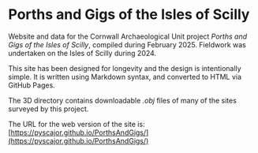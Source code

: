 # Porths and Gigs of the Isles of Scilly
Website and data for the Cornwall Archaeological Unit project *Porths and Gigs of the Isles of Scilly*, compiled during February 2025. Fieldwork was undertaken on the Isles of Scilly during 2024.

This site has been designed for longevity and the design is intentionally simple. It is written using Markdown syntax, and converted to HTML via GitHub Pages.

The 3D directory contains downloadable *.obj* files of many of the sites surveyed by this project.

The URL for the web version of the site is: [https://pyscajor.github.io/PorthsAndGigs/](https://pyscajor.github.io/PorthsAndGigs/)
